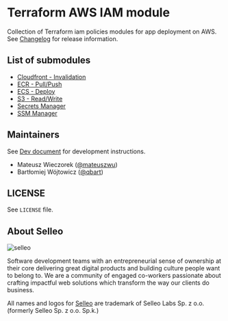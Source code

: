 # Terraform AWS IAM module

Collection of Terraform iam policies modules for app deployment on AWS. See [Changelog](https://github.com/Selleo/terraform-aws-iam/blob/main/CHANGELOG.md) for release information.

## List of submodules

* [Cloudfront - Invalidation](https://registry.terraform.io/modules/Selleo/iam/aws/latest/submodules/cloudfront-invalidation)
* [ECR - Pull/Push](https://registry.terraform.io/modules/Selleo/iam/aws/latest/submodules/ecr-pull-push)
* [ECS - Deploy](https://registry.terraform.io/modules/Selleo/iam/aws/latest/submodules/ecs-deploy)
* [S3 - Read/Write](https://registry.terraform.io/modules/Selleo/iam/aws/latest/submodules/s3-read-write)
* [Secrets Manager](https://registry.terraform.io/modules/Selleo/iam/aws/latest/submodules/secrets-manager)
* [SSM Manager](https://registry.terraform.io/modules/Selleo/iam/aws/latest/submodules/ssm)

## Maintainers

See [Dev document](https://github.com/Selleo/terraform-aws-backend/blob/main/DEV.md) for development instructions.

* Mateusz Wieczorek ([@mateuszwu](https://github.com/mateuszwu))
* Bartłomiej Wójtowicz ([@qbart](https://github.com/qbart))

## LICENSE

See `LICENSE` file.

## About Selleo

![selleo](https://raw.githubusercontent.com/Selleo/selleo-resources/master/public/github_footer.png)

Software development teams with an entrepreneurial sense of ownership at their core delivering great digital products and building culture people want to belong to. We are a community of engaged co-workers passionate about crafting impactful web solutions which transform the way our clients do business.

All names and logos for [Selleo](https://selleo.com/about) are trademark of Selleo Labs Sp. z o.o. (formerly Selleo Sp. z o.o. Sp.k.)
